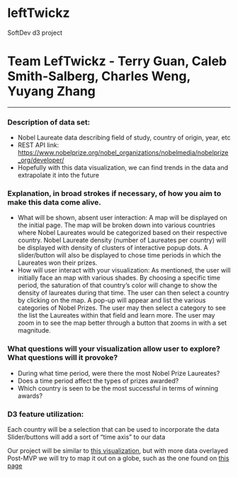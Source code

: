 # leftTwickz
SoftDev d3 project

# Team LefTwickz - Terry Guan, Caleb Smith-Salberg, Charles Weng, Yuyang Zhang
---

### Description of data set:
 * Nobel Laureate data describing field of study, country of origin, year, etc
 * REST API link: https://www.nobelprize.org/nobel_organizations/nobelmedia/nobelprize_org/developer/
 * Hopefully with this data visualization, we can find trends in the data and extrapolate it into the future

### Explanation, in broad strokes if necessary, of how you aim to make this data come alive.
 * What will be shown, absent user interaction: A map will be displayed on the initial page. The map will be broken down into various countries where Nobel Laureates would be categorized based on their respective country. Nobel Laureate density (number of Laureates per country) will be displayed with density of clusters of interactive popup dots. A slider/button will also be displayed to chose time periods in which the Laureates won their prizes.
  * How will user interact with your visualization: As mentioned, the user will initially face an map with various shades. By choosing a specific time period, the saturation of that country’s color will change to show the density of laureates during that time. The user can then select a country by clicking on the map. A pop-up will appear and list the various categories of Nobel Prizes. The user may then select a category to see the list the Laureates within that field and learn more. The user may zoom in to see the map better through a button that zooms in with a set magnitude.

### What questions will your visualization allow user to explore? What questions will it provoke?
 * During what time period, were there the most Nobel Prize Laureates?
 * Does a time period affect the types of prizes awarded?
 * Which country is seen to be the most successful in terms of winning awards?

### D3 feature utilization:
Each country will be a selection that can be used to incorporate the data
Slider/buttons will add a sort of “time axis” to our data


Our project will be similar to [this visualization](https://vida.io/gists/TWNbJrHvRcR3DeAZq), but with more data overlayed
Post-MVP we will try to map it out on a globe, such as the one found on [this page](http://bl.ocks.org/patricksurry/5721459)
